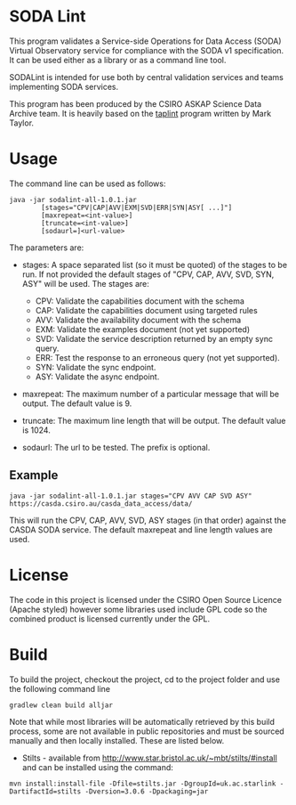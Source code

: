 SODA Lint
=========

This program validates a Service-side Operations for Data Access (SODA) Virtual 
Observatory service for compliance with the SODA v1 specification. 
It can be used either as a library or as a command line tool. 

SODALint is intended for use both by central validation services and teams implementing SODA services.

This program has been produced by the CSIRO ASKAP Science Data Archive team. It is heavily based on the [taplint](http://www.star.bristol.ac.uk/~mbt/stilts/sun256/taplint.html) program written by Mark Taylor.

Usage
=====

The command line can be used as follows:
 
```
java -jar sodalint-all-1.0.1.jar 
		[stages="CPV|CAP|AVV|EXM|SVD|ERR|SYN|ASY[ ...]"]
		[maxrepeat=<int-value>]
		[truncate=<int-value>]
		[sodaurl=]<url-value>
```

The parameters are:
* stages: A space separated list (so it must be quoted) of the stages to be run. If not provided the default stages of "CPV, CAP, AVV, SVD, SYN, ASY" will be used. The stages are:
  * CPV: Validate the capabilities document with the schema
  * CAP: Validate the capabilities document using targeted rules
  * AVV: Validate the availability document with the schema
  * EXM: Validate the examples document (not yet supported)
  * SVD: Validate the service description returned by an empty sync query.
  * ERR: Test the response to an erroneous query (not yet supported).
  * SYN: Validate the sync endpoint.
  * ASY: Validate the async endpoint.
  
* maxrepeat: The maximum number of a particular message that will be output. The default value is 9.

* truncate: The maximum line length that will be output. The default value is 1024.

* sodaurl: The url to be tested. The prefix is optional. 	 


Example
-------
```
java -jar sodalint-all-1.0.1.jar stages="CPV AVV CAP SVD ASY" https://casda.csiro.au/casda_data_access/data/
```

This will run the CPV, CAP, AVV, SVD, ASY stages (in that order) against the CASDA SODA service. The default maxrepeat and line length values are used. 

License
=======

The code in this project is licensed under the CSIRO Open Source Licence (Apache styled) however some 
libraries used include GPL code so the combined product is licensed currently under the GPL.

Build
=====

To build the project, checkout the project, cd to the project folder and use the following command line

``` 
gradlew clean build alljar
```

Note that while most libraries will be automatically retrieved by this build process, some are not available in public repositories and must be sourced manually and then locally installed. These are listed below.


* Stilts - available from http://www.star.bristol.ac.uk/~mbt/stilts/#install and can be installed using the command:
```
mvn install:install-file -Dfile=stilts.jar -DgroupId=uk.ac.starlink -DartifactId=stilts -Dversion=3.0.6 -Dpackaging=jar
```

